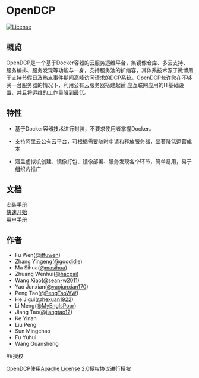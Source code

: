 # OpenDCP

[![License](https://img.shields.io/badge/License-Apache%202.0-blue.svg)](https://github.com/weibocom/opendcp/LICENSE)

## 概览

OpenDCP是一个基于Docker容器的云服务运维平台，集镜像仓库、多云支持、服务编排、服务发现等功能与一身，支持服务池的扩缩容，其体系技术源于微博用于支持节假日及热点事件期间高峰访问请求的DCP系统。OpenDCP允许您在不够买一台服务器的情况下，利用公有云服务器搭建起适
应互联网应用的IT基础设置，并且将运维的工作量降到最低。

## 特性

-   基于Docker容器技术进行封装，不要求使用者掌握Docker。

-   支持阿里云公有云平台，可根据需要随时申请和释放服务器，显著降低运营成本

-   涵盖虚拟机创建、镜像打包、镜像部署、服务发现各个环节，简单易用，易于组织内推广

## 文档
[安装手册](document/install.md)  
[快速开始](document/quick_start.md)  
[用户手册](document/usermanual.md)

## 作者
-   Fu Wen([@itfuwen](https://github.com/itfuwen))
-   Zhang Yingeng([@goodidle](https://github.com/goodidle))
-   Ma Sihua([@masihua](https://github.com/masihua))
-   Zhuang Wenhui([@hacpai](https://github.com/hacpai))
-   Wang Xiao([@sean-w2011](https://github.com/sean-w2011))
-   Yao Junxian([@yaojunxian170](https://github.com/yaojunxian170))
-   Peng Tao([@PengTaoWW](https://github.com/PengTaoWW))
-   He Jigui([@hexuan1922](https://github.com/hexuan1922))
-   Li Meng([@MyEngIsPoor](https://github.com/MyEngIsPoor))
-   Jiang Tao([@jiangtao12](https://github.com/jiangtao12))
-   Ke Yinan
-   Liu Peng
-   Sun Mingchao
-   Fu Yuhui
-   Wang Guansheng




##授权

OpenDCP使用[Apache License
2.0](http://www.apache.org/licenses/LICENSE-2.0)授权协议进行授权
